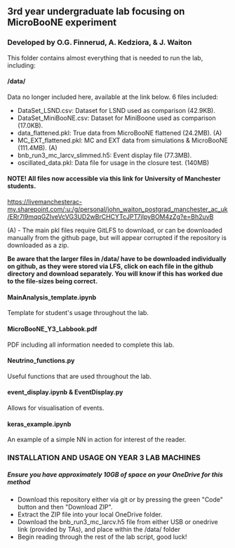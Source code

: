 ## 3rd year undergraduate lab focusing on MicroBooNE experiment
### Developed by O.G. Finnerud, A. Kedziora, & J. Waiton

This folder contains almost everything that is needed to run the lab, including:

#### /data/
Data no longer included here, available at the link below.
6 files included:
- DataSet_LSND.csv: Dataset for LSND used as comparison (42.9KB).
- DataSet_MiniBooNE.csv: Dataset for MiniBoone used as comparison (17.0KB).
- data_flattened.pkl: True data from MicroBooNE flattened (24.2MB). (A)
- MC_EXT_flattened.pkl: MC and EXT data from simulations & MicroBooNE (111.4MB). (A)
- bnb_run3_mc_larcv_slimmed.h5: Event display file (77.3MB).
- oscillated_data.pkl: Data file for usage in the closure test. (140MB)

#### NOTE! All files now accessible via this link for University of Manchester students.
https://livemanchesterac-my.sharepoint.com/:u:/g/personal/john_waiton_postgrad_manchester_ac_uk/ERr7l9mqqGZIveVcVG3UD2wBrCHCYTcJPT7jIpyBOM4zZg?e=Bh2uvB


(A) - The main pkl files require GitLFS to download, or can be downloaded manually from the github page, but will appear corrupted if the repository is downloaded as a zip.

**Be aware that the larger files in /data/ have to be downloaded individually on github, as they were stored via LFS, click on each file in the github directory and download separately. You will know if this has worked due to the file-sizes being correct.**


#### MainAnalysis_template.ipynb
Template for student's usage throughout the lab.

#### MicroBooNE_Y3_Labbook.pdf
PDF including all information needed to complete this lab.


#### Neutrino_functions.py
Useful functions that are used throughout the lab.


#### event_display.ipynb & EventDisplay.py
Allows for visualisation of events.

#### keras_example.ipynb
An example of a simple NN in action for interest of the reader.

### INSTALLATION AND USAGE ON YEAR 3 LAB MACHINES

##### Ensure you have approximately 10GB of space on your OneDrive for this method

- Download this repository either via git or by pressing the green "Code" button and then "Download ZIP". 
- Extract the ZIP file into your local OneDrive folder.
- Download the bnb_run3_mc_larcv.h5 file from either USB or onedrive link (provided by TAs), and place within the /data/ folder
- Begin reading through the rest of the lab script, good luck!
